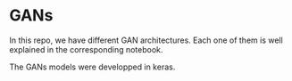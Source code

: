 # GANs

In this repo, we have different GAN architectures. Each one of them is well explained in the corresponding notebook. 

The GANs models were developped in keras. 

